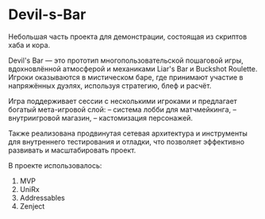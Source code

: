 # Devil-s-Bar
Небольшая часть проекта для демонстрации, состоящая из скриптов хаба и кора.

Devil's Bar — это прототип многопользовательской пошаговой игры, вдохновлённой атмосферой и механиками Liar's Bar и Buckshot Roulette. Игроки оказываются в мистическом баре, где принимают участие в напряжённых дуэлях, используя стратегию, блеф и расчёт.

Игра поддерживает сессии с несколькими игроками и предлагает богатый мета-игровой слой:
– система лобби для матчмейкинга,
– внутриигровой магазин,
– кастомизация персонажей.

Также реализована продвинутая сетевая архитектура и инструменты для внутреннего тестирования и отладки, что позволяет эффективно развивать и масштабировать проект.

В проекте использовалось:
1) MVP
2) UniRx
3) Addressables
4) Zenject
